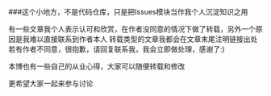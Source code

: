 ###这个小地方，不是代码仓库，只是把Issues模块当作我个人沉淀知识之用

有一些文章我个人表示认可和欣赏，在作者没同意的情况下做了转载，另外一个原因是我难以直接联系到作者本人
转载类型的文章我都会在文章末尾注明链接出处
若有作者不同意，很抱歉，请回复联系我，我会立即做处理，感谢了:)

本博也有一些自己的从业心得，大家可以随便转载和修改

更希望大家一起来参与讨论
